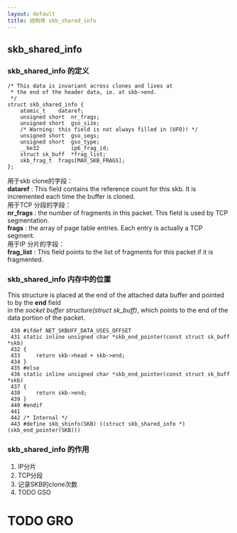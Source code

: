 ```yaml
---
layout: default
title: 结构体 skb_shared_info  
---
```

## skb_shared_info 

### skb_shared_info 的定义
```
/* This data is invariant across clones and lives at
 * the end of the header data, ie. at skb->end.
 */
struct skb_shared_info {
    atomic_t    dataref;
    unsigned short  nr_frags;
    unsigned short  gso_size;
    /* Warning: this field is not always filled in (UFO)! */
    unsigned short  gso_segs;
    unsigned short  gso_type;
    __be32          ip6_frag_id;
    struct sk_buff  *frag_list;
    skb_frag_t  frags[MAX_SKB_FRAGS];
};
```
用于skb clone的字段：   
**dataref** : This field contains the reference count for this skb. It is incremented each time the buffer is cloned.   
用于TCP 分段的字段：   
**nr_frags** : the number of fragments in this packet. This field is used by TCP segmentation.   
**frags** : the array of page table entries. Each entry is actually a TCP segment.   
用于IP 分片的字段：   
**frag_list** : This field points to the list of fragments for this packet if it is fragmented.      

### skb_shared_info 内存中的位置
This structure is placed at the end of the attached data buffer and pointed to by the **end** field    
in the *socket buffer structure(struct sk_buff)*, which points to the end of the data portion of the packet. 
```
 430 #ifdef NET_SKBUFF_DATA_USES_OFFSET
 431 static inline unsigned char *skb_end_pointer(const struct sk_buff *skb)
 432 {
 433     return skb->head + skb->end;
 434 }
 435 #else
 436 static inline unsigned char *skb_end_pointer(const struct sk_buff *skb)
 437 {
 438     return skb->end;
 439 }
 440 #endif
 441 
 442 /* Internal */
 443 #define skb_shinfo(SKB) ((struct skb_shared_info *)(skb_end_pointer(SKB)))
```
### skb_shared_info 的作用
1. IP分片
2. TCP分段
3. 记录SKB的clone次数 
4. TODO GSO

# TODO GRO   

